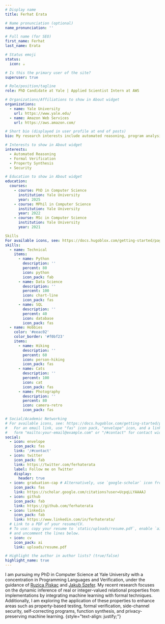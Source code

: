 ```yaml
---
# Display name
title: Ferhat Erata

# Name pronunciation (optional)
name_pronunciation: ''

# Full name (for SEO)
first_name: Ferhat
last_name: Erata

# Status emoji
status:
  icon: ☕️

# Is this the primary user of the site?
superuser: true

# Role/position/tagline
role: PhD Candidate at Yale | Applied Scientist Intern at AWS

# Organizations/Affiliations to show in About widget
organizations:
  - name: Yale University
    url: https://www.yale.edu/
  - name: Amazon Web Services
    url: https://aws.amazon.com/

# Short bio (displayed in user profile at end of posts)
bio: My research interests include automated reasoning, program analysis, formal verification, security, and property synthesis.

# Interests to show in About widget
interests:
  - Automated Reasoning
  - Formal Verification
  - Property Synthesis
  - Security

# Education to show in About widget
education:
  courses:
    - course: PhD in Computer Science
      institution: Yale University
      year: 2025
    - course: MPhil in Computer Science
      institution: Yale University
      year: 2022
    - course: MSc in Computer Science
      institution: Yale University
      year: 2021

Skills
For available icons, see: https://docs.hugoblox.com/getting-started/page-builder/#icons
skills:
  - name: Technical
    items:
      - name: Python
        description: ''
        percent: 80
        icon: python
        icon_pack: fab
      - name: Data Science
        description: ''
        percent: 100
        icon: chart-line
        icon_pack: fas
      - name: SQL
        description: ''
        percent: 40
        icon: database
        icon_pack: fas
  - name: Hobbies
    color: '#eeac02'
    color_border: '#f0bf23'
    items:
      - name: Hiking
        description: ''
        percent: 60
        icon: person-hiking
        icon_pack: fas
      - name: Cats
        description: ''
        percent: 100
        icon: cat
        icon_pack: fas
      - name: Photography
        description: ''
        percent: 80
        icon: camera-retro
        icon_pack: fas

# Social/Academic Networking
# For available icons, see: https://docs.hugoblox.com/getting-started/page-builder/#icons
#   For an email link, use "fas" icon pack, "envelope" icon, and a link in the
#   form "mailto:your-email@example.com" or "/#contact" for contact widget.
social:
  - icon: envelope
    icon_pack: fas
    link: '/#contact'
  - icon: twitter
    icon_pack: fab
    link: https://twitter.com/ferhaterata
    label: Follow me on Twitter
    display:
      header: true
  - icon: graduation-cap # Alternatively, use `google-scholar` icon from `ai` icon pack
    icon_pack: fas
    link: https://scholar.google.com/citations?user=UcpqLLYAAAAJ
  - icon: github
    icon_pack: fab
    link: https://github.com/ferhaterata
  - icon: linkedin
    icon_pack: fab
    link: https://www.linkedin.com/in/ferhaterata/
  # Link to a PDF of your resume/CV.
  # To use: copy your resume to `static/uploads/resume.pdf`, enable `ai` icons in `params.yaml`,
  # and uncomment the lines below.
  - icon: cv
    icon_pack: ai
    link: uploads/resume.pdf

# Highlight the author in author lists? (true/false)
highlight_name: true
---
```


I am pursuing my PhD in Computer Science at Yale University with a concentration in Programming Languages and Verification, under the guidance of [Ruzica Piskac](http://www.cs.yale.edu/homes/piskac/) and [Jakub Szefer](https://caslab.csl.yale.edu/~jakub/). My recent research focuses on the dynamic inference of real or integer-valued relational properties from implementations by integrating machine learning with formal techniques. Additionally, I am exploring the application of these properties to enhance areas such as property-based testing, formal verification, side-channel security, self-correcting programs, function synthesis, and privacy-preserving machine learning.
{style="text-align: justify;"}
